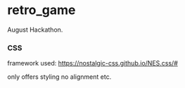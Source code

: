 # retro_game
August Hackathon.




### CSS

framework used: https://nostalgic-css.github.io/NES.css/#

only offers styling no alignment etc.